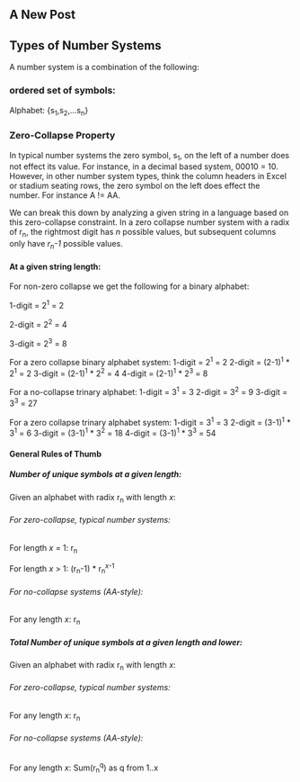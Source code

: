 ## A New Post

## Types of Number Systems

A number system is a combination of the following:

### ordered set of symbols:

Alphabet: {s<sub>1</sub>,s<sub>2</sub>,...s<sub>n</sub>}

### Zero-Collapse Property

In typical number systems the zero symbol, s<sub>1</sub>, on the left of a number does not effect its value. For instance, in a decimal based system, 00010 = 10. However, in other number system types, think the column headers in Excel or stadium seating rows, the zero symbol on the left does effect the number. For instance A != AA.

We can break this down by analyzing a given string in a language based on this zero-collapse constraint. In a zero collapse number system with a radix of r<sub>n</sub>, the rightmost digit has _n_ possible values, but subsequent columns only have _r<sub>n</sub>-1_ possible values.

#### At a given string length:

For non-zero collapse we get the following for a binary alphabet:

1-digit = 2<sup>1</sup> = 2

2-digit = 2<sup>2</sup> = 4

3-digit = 2<sup>3</sup> = 8

For a zero collapse binary alphabet system:
1-digit = 2<sup>1</sup> = 2
2-digit = (2-1)<sup>1</sup> * 2<sup>1</sup> = 2
3-digit = (2-1)<sup>1</sup> * 2<sup>2</sup> = 4
4-digit = (2-1)<sup>1</sup> * 2<sup>3</sup> = 8

For a no-collapse trinary alphabet:
1-digit = 3<sup>1</sup> = 3
2-digit = 3<sup>2</sup> = 9
3-digit = 3<sup>3</sup> = 27

For a zero collapse trinary alphabet system:
1-digit = 3<sup>1</sup> = 3
2-digit = (3-1)<sup>1</sup> * 3<sup>1</sup> = 6
3-digit = (3-1)<sup>1</sup> * 3<sup>2</sup> = 18
4-digit = (3-1)<sup>1</sup> * 3<sup>3</sup> = 54

#### General Rules of Thumb

##### Number of unique symbols at a given length:
Given an alphabet with radix r<sub>n</sub> with length _x_:

###### For zero-collapse, typical number systems: 

For length _x_ = 1: r<sub>n</sub>

For length _x_ > 1: (r<sub>n</sub>-1) * r<sub>n</sub><sup>_x_-1</sup>

###### For no-collapse systems (AA-style):

For any length _x_: r<sub>n</sub>


##### Total Number of unique symbols at a given length and lower:
Given an alphabet with radix r<sub>n</sub> with length _x_:

###### For zero-collapse, typical number systems: 

For any length _x_: r<sub>n</sub>

###### For no-collapse systems (AA-style):

For any length _x_: Sum(r<sub>n</sub><sup>q</sup>) as q from 1..x

### 




